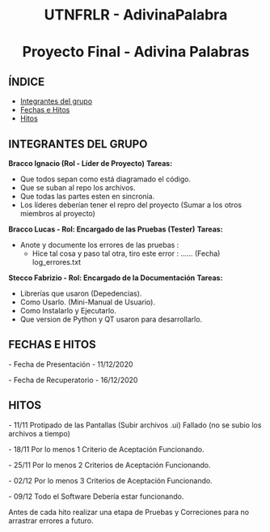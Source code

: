 <h1 align="center">
    UTNFRLR - AdivinaPalabra
</h1>

<h1 align="center">
  Proyecto Final - Adivina Palabras
</h1>

## ÍNDICE
  - <a href="#integrantes">Integrantes del grupo</a>
  - <a href="#fechaehito">Fechas e Hitos</a>
  - <a href="#hitos">Hitos</a>

<h2 name="integrantes">INTEGRANTES DEL GRUPO</h2>

**Bracco Ignacio (Rol - Líder de Proyecto)**
**Tareas:**
- Que todos sepan como está diagramado el código.
- Que se suban al repo los archivos.
- Que todas las partes esten en sincronía.
- Los líderes deberían tener el repro del proyecto (Sumar a los otros miembros al proyecto)

**Bracco Lucas - Rol: Encargado de las Pruebas (Tester)**
**Tareas:**
- Anote y documente los errores de las pruebas :
  - Hice tal cosa y paso tal otra, tiro este error : ...... (Fecha) log_errores.txt

**Stecco Fabrizio - Rol: Encargado de la Documentación**
**Tareas:**
- Librerías que usaron (Depedencias).
- Como Usarlo. (Mini-Manual de Usuario).
- Como Instalarlo y Ejecutarlo.
- Que version de Python y QT usaron para desarrollarlo.

<h2 name="fechaehito">FECHAS E HITOS</h2>
<p>- Fecha de Presentación - 11/12/2020</p>
<p>- Fecha de Recuperatorio - 16/12/2020</p>

<h2 name="hitos">HITOS</h2>
<p>- 11/11 Protipado de las Pantallas (Subir archivos .ui) <Protitipos_Pantalla> Fallado (no se subio los archivos a tiempo)</p>
<p>- 18/11 Por lo menos 1 Criterio de Aceptación Funcionando.</p>
<p>- 25/11 Por lo menos 2 Criterios de Aceptación Funcionando.</p>
<p>- 02/12 Por lo menos 3 Criterios de Aceptación Funcionando.</p>
<p>- 09/12 Todo el Software Debería estar funcionando.</p>
Antes de cada hito realizar una etapa de Pruebas y Correciones para no arrastrar errores a futuro.
